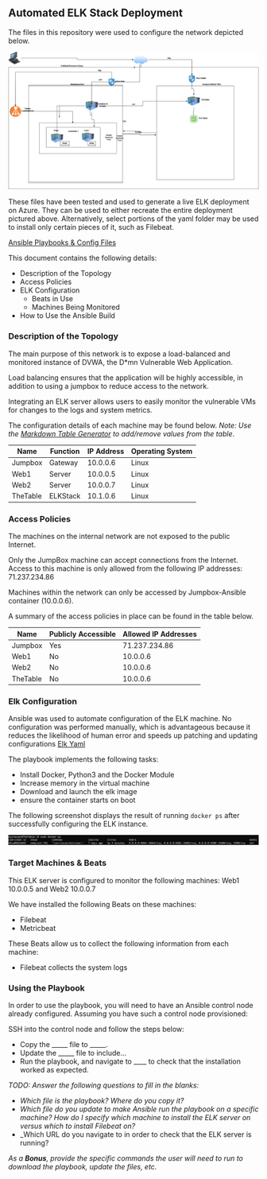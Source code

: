 ## Automated ELK Stack Deployment

The files in this repository were used to configure the network depicted below.

![Azure Network](https://github.com/28sides/BootCamp/blob/main/Images/Azure_Network_Diagram.png)

These files have been tested and used to generate a live ELK deployment on Azure. They can be used to either recreate the entire deployment pictured above. Alternatively, select portions of the yaml folder may be used to install only certain pieces of it, such as Filebeat.

  [Ansible Playbooks & Config Files](https://github.com/28sides/BootCamp/tree/main/yamls)

This document contains the following details:
- Description of the Topology
- Access Policies
- ELK Configuration
  - Beats in Use
  - Machines Being Monitored
- How to Use the Ansible Build


### Description of the Topology

The main purpose of this network is to expose a load-balanced and monitored instance of DVWA, the D*mn Vulnerable Web Application.

Load balancing ensures that the application will be highly accessible, in addition to using a jumpbox to reduce access to the network.

Integrating an ELK server allows users to easily monitor the vulnerable VMs for changes to the logs and system metrics.


The configuration details of each machine may be found below.
_Note: Use the [Markdown Table Generator](http://www.tablesgenerator.com/markdown_tables) to add/remove values from the table_.

| Name     | Function | IP Address | Operating System |
|----------|----------|------------|------------------|
| Jumpbox  | Gateway  | 10.0.0.6   | Linux            |
| Web1     | Server   | 10.0.0.5   | Linux            |
| Web2     | Server   | 10.0.0.7   | Linux            |  
| TheTable | ELKStack | 10.1.0.6   | Linux            |

### Access Policies

The machines on the internal network are not exposed to the public Internet. 

Only the JumpBox machine can accept connections from the Internet. Access to this machine is only allowed from the following IP addresses:
71.237.234.86

Machines within the network can only be accessed by Jumpbox-Ansible container (10.0.0.6).

A summary of the access policies in place can be found in the table below.

| Name     | Publicly Accessible | Allowed IP Addresses |
|----------|---------------------|----------------------|
| Jumpbox  | Yes                 | 71.237.234.86        |
| Web1     | No                  | 10.0.0.6             |
| Web2     | No                  | 10.0.0.6             |
| TheTable | No                  | 10.0.0.6             |

### Elk Configuration

Ansible was used to automate configuration of the ELK machine. No configuration was performed manually, which is advantageous because it reduces the likelihood of human error and speeds up patching and updating configurations
[Elk Yaml](https://github.com/28sides/BootCamp/blob/main/yamls/install_elk.yaml.txt)

The playbook implements the following tasks:
- Install Docker, Python3 and the Docker Module
- Increase memory in the virtual machine
- Download and launch the elk image 
- ensure the container starts on boot

The following screenshot displays the result of running `docker ps` after successfully configuring the ELK instance.

![Update the path with the name of your screenshot of docker ps output](https://github.com/28sides/BootCamp/blob/main/Images/Docker_PS_Elk.png)

### Target Machines & Beats
This ELK server is configured to monitor the following machines:
Web1 10.0.0.5 and Web2 10.0.0.7

We have installed the following Beats on these machines:
- Filebeat
- Metricbeat

These Beats allow us to collect the following information from each machine:
- Filebeat collects the system logs

### Using the Playbook
In order to use the playbook, you will need to have an Ansible control node already configured. Assuming you have such a control node provisioned: 

SSH into the control node and follow the steps below:
- Copy the _____ file to _____.
- Update the _____ file to include...
- Run the playbook, and navigate to ____ to check that the installation worked as expected.

_TODO: Answer the following questions to fill in the blanks:_
- _Which file is the playbook? Where do you copy it?_
- _Which file do you update to make Ansible run the playbook on a specific machine? How do I specify which machine to install the ELK server on versus which to install Filebeat on?_
- _Which URL do you navigate to in order to check that the ELK server is running?

_As a **Bonus**, provide the specific commands the user will need to run to download the playbook, update the files, etc._
